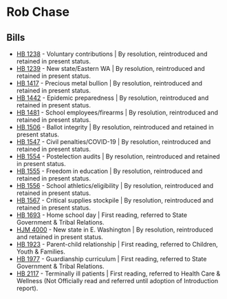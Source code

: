 # Rob Chase
## Bills
* [HB 1238](/bill/2021-22/hb/1238/) - Voluntary contributions | By resolution, reintroduced and retained in present status.
* [HB 1239](/bill/2021-22/hb/1239/) - New state/Eastern WA | By resolution, reintroduced and retained in present status.
* [HB 1417](/bill/2021-22/hb/1417/) - Precious metal bullion | By resolution, reintroduced and retained in present status.
* [HB 1442](/bill/2021-22/hb/1442/) - Epidemic preparedness | By resolution, reintroduced and retained in present status.
* [HB 1481](/bill/2021-22/hb/1481/) - School employees/firearms | By resolution, reintroduced and retained in present status.
* [HB 1506](/bill/2021-22/hb/1506/) - Ballot integrity | By resolution, reintroduced and retained in present status.
* [HB 1547](/bill/2021-22/hb/1547/) - Civil penalties/COVID-19 | By resolution, reintroduced and retained in present status.
* [HB 1554](/bill/2021-22/hb/1554/) - Postelection audits | By resolution, reintroduced and retained in present status.
* [HB 1555](/bill/2021-22/hb/1555/) - Freedom in education | By resolution, reintroduced and retained in present status.
* [HB 1556](/bill/2021-22/hb/1556/) - School athletics/eligibility | By resolution, reintroduced and retained in present status.
* [HB 1567](/bill/2021-22/hb/1567/) - Critical supplies stockpile | By resolution, reintroduced and retained in present status.
* [HB 1693](/bill/2021-22/hb/1693/) - Home school day | First reading, referred to State Government & Tribal Relations.
* [HJM 4000](/bill/2021-22/hjm/4000/) - New state in E. Washington | By resolution, reintroduced and retained in present status.
* [HB 1923](/bill/2021-22/hb/1923/) - Parent-child relationship | First reading, referred to Children, Youth & Families.
* [HB 1977](/bill/2021-22/hb/1977/) - Guardianship curriculum | First reading, referred to State Government & Tribal Relations.
* [HB 2117](/bill/2021-22/hb/2117/) - Terminally ill patients | First reading, referred to Health Care & Wellness (Not Officially read and referred until adoption of Introduction report).
